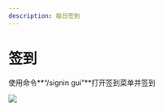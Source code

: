 ```yaml
---
description: 每日签到
---
```


# 签到

使用命令**“/signin gui”**打开签到菜单并签到

![](<../.gitbook/assets/image (4).png>)
